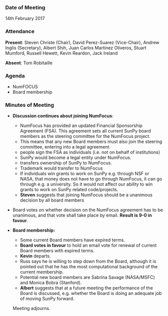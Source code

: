 ### Date of Meeting
14th February 2017

### Attendance
**Present**: Steven Christe (Chair), David Perez-Suarez (Vice-Chair), Andrew Inglis (Secretary), Albert Shih, Juan Carlos Martinez Oliveros, Stuart Mumford, Russell Hewett, Kevin Reardon, Jack Ireland

**Absent**: Tom Robitaille

### Agenda
  - NumFOCUS
  - Board membership

### Minutes of Meeting
  - **Discussion continues about joining NumFocus**:
    - NumFocus has provided an updated Financial Sponsorship Agreement (FSA). This agreement sets all current SunPy board members as the steering committee for the NumFocus project.
    - This means that any new Board members must also join the steering committee, entering into a legal agreement.
    - people sign the FSA as individuals (i.e. not on behalf of institutions)
    - SunPy would become a legal entity under NumFocus.
    - transfers ownership of SunPy to NumFocus.
    - Trademark would transfer to NumFocus
    - If individuals win grants to work on SunPy e.g. through NSF or NASA, that money does not have to go through NumFocus, it can go through e.g. a university. So it would not affect our ability to win grants to work on SunPy related code/projects.
    - **Steven** suggests that joining NumFocus should be a unanimous decision by all board members     	

	
  - Board votes on whether decision on the NumFocus agreement has to be unanimous, and that vote shall take place by email. **Result is 9-0 in favour**.


  - **Board membership:**
    - Some current Board members have expired terms.
    - **Board votes in favour** to hold an email vote for renewal of current Board members with expired terms.
    - **Kevin** departs.
    - Russ says he is willing to step down from the Board, although it is pointed out that he has the most computational background of the current membership.
    - Potential new board members are Sabrina Savage (NASA/MSFC) and Monica Bobra (Stanford).
    - **Albert** suggests that at a future meeting the performance of the Board is discussed, e.g. whether the Board is doing an adequate job of moving SunPy forward.
  

    Meeting adjourns.









 